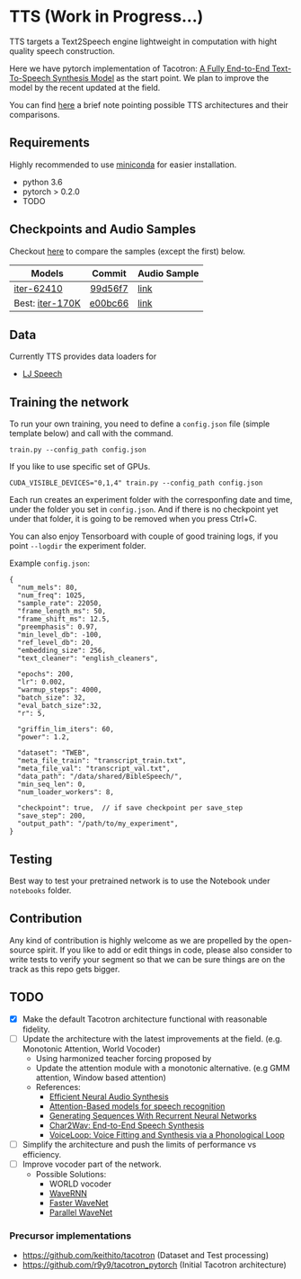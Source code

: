 # TTS (Work in Progress...)
TTS targets a Text2Speech engine lightweight in computation with hight quality speech construction. 

Here we have pytorch implementation of Tacotron: [A Fully End-to-End Text-To-Speech Synthesis Model](https://arxiv.org/abs/1703.10135) as the start point. We plan to improve the model by the recent updated at the field.  

You can find [here](https://www.evernote.com/shard/s146/sh/9544e7e9-d372-4610-a7b7-3ddcb63d5dac/d01d33837dab625229dec3cfb4cfb887) a brief note pointing possible TTS architectures and their comparisons.

## Requirements
Highly recommended to use [miniconda](https://conda.io/miniconda.html) for easier installation.
  * python 3.6
  * pytorch > 0.2.0
  * TODO

  
## Checkpoints and Audio Samples
Checkout [here](https://mycroft.ai/blog/available-voices/#the-human-voice-is-the-most-perfect-instrument-of-all-arvo-part) to compare the samples (except the first) below.

| Models        | Commit            | Audio Sample  |
| ------------- |:-----------------:|:-------------|
| [iter-62410](https://drive.google.com/open?id=1pjJNzENL3ZNps9n7k_ktGbpEl6YPIkcZ)| [99d56f7](https://github.com/mozilla/TTS/tree/99d56f7e93ccd7567beb0af8fcbd4d24c48e59e9)           | [link](https://soundcloud.com/user-565970875/99d56f7-iter62410 )|
| Best: [iter-170K](https://drive.google.com/open?id=16L6JbPXj6MSlNUxEStNn28GiSzi4fu1j) | [e00bc66]() |[link](https://soundcloud.com/user-565970875/april-13-2018-07-06pm-e00bc66-iter170k)|


## Data
Currently TTS provides data loaders for
- [LJ Speech](https://keithito.com/LJ-Speech-Dataset/)

## Training the network
To run your own training, you need to define a ```config.json``` file (simple template below) and call with the command.

```train.py --config_path config.json```

If you like to use specific set of GPUs.

```CUDA_VISIBLE_DEVICES="0,1,4" train.py --config_path config.json```

Each run creates an experiment folder with the corresponfing date and time, under the folder you set in ```config.json```. And if there is no checkpoint yet under that folder, it is going to be removed when you press Ctrl+C.

You can also enjoy Tensorboard with couple of good training logs, if you point ```--logdir``` the experiment folder.

Example ```config.json```:
```
{
  "num_mels": 80,
  "num_freq": 1025,
  "sample_rate": 22050,
  "frame_length_ms": 50,
  "frame_shift_ms": 12.5,
  "preemphasis": 0.97,
  "min_level_db": -100,
  "ref_level_db": 20,
  "embedding_size": 256,
  "text_cleaner": "english_cleaners",

  "epochs": 200,
  "lr": 0.002,
  "warmup_steps": 4000,
  "batch_size": 32,
  "eval_batch_size":32,
  "r": 5,

  "griffin_lim_iters": 60,
  "power": 1.2,

  "dataset": "TWEB",
  "meta_file_train": "transcript_train.txt",
  "meta_file_val": "transcript_val.txt",
  "data_path": "/data/shared/BibleSpeech/",
  "min_seq_len": 0, 
  "num_loader_workers": 8,

  "checkpoint": true,  // if save checkpoint per save_step
  "save_step": 200,
  "output_path": "/path/to/my_experiment",
}
```

## Testing
Best way to test your pretrained network is to use the Notebook under ```notebooks``` folder. 

## Contribution
Any kind of contribution is highly welcome as we are propelled by the open-source spirit. If you like to add or edit things in code, please also consider to write tests to verify your segment so that we can be sure things are on the track as this repo gets bigger. 

## TODO
- [x] Make the default Tacotron architecture functional with reasonable fidelity.
- [ ] Update the architecture with the latest improvements at the field. (e.g. Monotonic Attention, World Vocoder)
    - Using harmonized teacher forcing proposed by 
    - Update the attention module with a monotonic alternative. (e.g GMM attention, Window based attention)
    - References:
        - [Efficient Neural Audio Synthesis](https://arxiv.org/pdf/1802.08435.pdf)
        - [Attention-Based models for speech recognition](https://arxiv.org/pdf/1506.07503.pdf)
        - [Generating Sequences With Recurrent Neural Networks](https://arxiv.org/pdf/1308.0850.pdf)
        - [Char2Wav: End-to-End Speech Synthesis](https://openreview.net/pdf?id=B1VWyySKx)
        - [VoiceLoop: Voice Fitting and Synthesis via a Phonological Loop](https://arxiv.org/pdf/1707.06588.pdf)
- [ ] Simplify the architecture and push the limits of performance vs efficiency.
- [ ] Improve vocoder part of the network.
    - Possible Solutions:
        - WORLD vocoder
        - [WaveRNN](https://arxiv.org/pdf/1802.08435.pdf)
        - [Faster WaveNet](https://arxiv.org/abs/1611.09482) 
        - [Parallel WaveNet](https://arxiv.org/abs/1711.10433)
        
### Precursor implementations
- https://github.com/keithito/tacotron (Dataset and Test processing)
- https://github.com/r9y9/tacotron_pytorch (Initial Tacotron architecture)
